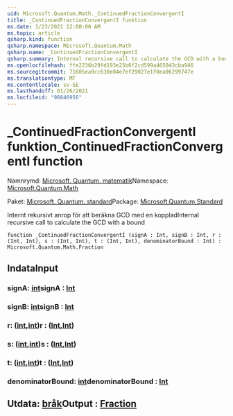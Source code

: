 ```yaml
---
uid: Microsoft.Quantum.Math._ContinuedFractionConvergentI
title: _ContinuedFractionConvergentI funktion
ms.date: 1/23/2021 12:00:00 AM
ms.topic: article
qsharp.kind: function
qsharp.namespace: Microsoft.Quantum.Math
qsharp.name: _ContinuedFractionConvergentI
qsharp.summary: Internal recursive call to calculate the GCD with a bound
ms.openlocfilehash: ffe2236b29fd193e25b6f2cd599a465043cba946
ms.sourcegitcommit: 71605ea9cc630e84e7ef29027e1f0ea06299747e
ms.translationtype: MT
ms.contentlocale: sv-SE
ms.lasthandoff: 01/26/2021
ms.locfileid: "98846956"
---
```

# <a name="_continuedfractionconvergenti-function"></a><span data-ttu-id="2a4ae-102">_ContinuedFractionConvergentI funktion</span><span class="sxs-lookup"><span data-stu-id="2a4ae-102">_ContinuedFractionConvergentI function</span></span>

<span data-ttu-id="2a4ae-103">Namnrymd: [Microsoft. Quantum. matematik](xref:Microsoft.Quantum.Math)</span><span class="sxs-lookup"><span data-stu-id="2a4ae-103">Namespace: [Microsoft.Quantum.Math](xref:Microsoft.Quantum.Math)</span></span>

<span data-ttu-id="2a4ae-104">Paket: [Microsoft. Quantum. standard](https://nuget.org/packages/Microsoft.Quantum.Standard)</span><span class="sxs-lookup"><span data-stu-id="2a4ae-104">Package: [Microsoft.Quantum.Standard](https://nuget.org/packages/Microsoft.Quantum.Standard)</span></span>


<span data-ttu-id="2a4ae-105">Internt rekursivt anrop för att beräkna GCD med en kopplad</span><span class="sxs-lookup"><span data-stu-id="2a4ae-105">Internal recursive call to calculate the GCD with a bound</span></span>

```qsharp
function _ContinuedFractionConvergentI (signA : Int, signB : Int, r : (Int, Int), s : (Int, Int), t : (Int, Int), denominatorBound : Int) : Microsoft.Quantum.Math.Fraction
```


## <a name="input"></a><span data-ttu-id="2a4ae-106">Indata</span><span class="sxs-lookup"><span data-stu-id="2a4ae-106">Input</span></span>

### <a name="signa--int"></a><span data-ttu-id="2a4ae-107">signA: [int](xref:microsoft.quantum.lang-ref.int)</span><span class="sxs-lookup"><span data-stu-id="2a4ae-107">signA : [Int](xref:microsoft.quantum.lang-ref.int)</span></span>




### <a name="signb--int"></a><span data-ttu-id="2a4ae-108">signB: [int](xref:microsoft.quantum.lang-ref.int)</span><span class="sxs-lookup"><span data-stu-id="2a4ae-108">signB : [Int](xref:microsoft.quantum.lang-ref.int)</span></span>




### <a name="r--intint"></a><span data-ttu-id="2a4ae-109">r: ([int](xref:microsoft.quantum.lang-ref.int),[int](xref:microsoft.quantum.lang-ref.int))</span><span class="sxs-lookup"><span data-stu-id="2a4ae-109">r : ([Int](xref:microsoft.quantum.lang-ref.int),[Int](xref:microsoft.quantum.lang-ref.int))</span></span>




### <a name="s--intint"></a><span data-ttu-id="2a4ae-110">s: ([int](xref:microsoft.quantum.lang-ref.int),[int](xref:microsoft.quantum.lang-ref.int))</span><span class="sxs-lookup"><span data-stu-id="2a4ae-110">s : ([Int](xref:microsoft.quantum.lang-ref.int),[Int](xref:microsoft.quantum.lang-ref.int))</span></span>




### <a name="t--intint"></a><span data-ttu-id="2a4ae-111">t: ([int](xref:microsoft.quantum.lang-ref.int),[int](xref:microsoft.quantum.lang-ref.int))</span><span class="sxs-lookup"><span data-stu-id="2a4ae-111">t : ([Int](xref:microsoft.quantum.lang-ref.int),[Int](xref:microsoft.quantum.lang-ref.int))</span></span>




### <a name="denominatorbound--int"></a><span data-ttu-id="2a4ae-112">denominatorBound: [int](xref:microsoft.quantum.lang-ref.int)</span><span class="sxs-lookup"><span data-stu-id="2a4ae-112">denominatorBound : [Int](xref:microsoft.quantum.lang-ref.int)</span></span>





## <a name="output--fraction"></a><span data-ttu-id="2a4ae-113">Utdata: [bråk](xref:Microsoft.Quantum.Math.Fraction)</span><span class="sxs-lookup"><span data-stu-id="2a4ae-113">Output : [Fraction](xref:Microsoft.Quantum.Math.Fraction)</span></span>

